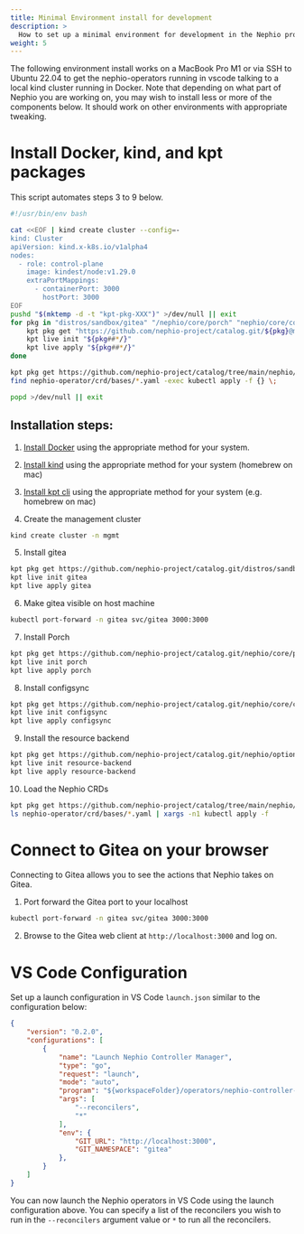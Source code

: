 ```yaml
---
title: Minimal Environment install for development
description: >
  How to set up a minimal environment for development in the Nephio project.
weight: 5
---
```


The following environment install works on a MacBook Pro M1 or via SSH to Ubuntu 22.04 to get the nephio-operators running in vscode talking to a local kind cluster running in Docker. Note that depending on what part of Nephio you are working on, you may wish to install less or more of the components below. It should work on other environments with appropriate tweaking.

# Install Docker, kind, and kpt packages

This script automates steps 3 to 9 below.

```sh
#!/usr/bin/env bash

cat <<EOF | kind create cluster --config=-
kind: Cluster
apiVersion: kind.x-k8s.io/v1alpha4
nodes:
  - role: control-plane
    image: kindest/node:v1.29.0
    extraPortMappings:
      - containerPort: 3000
        hostPort: 3000
EOF
pushd "$(mktemp -d -t "kpt-pkg-XXX")" >/dev/null || exit
for pkg in "distros/sandbox/gitea" "/nephio/core/porch" "nephio/core/configsync" "nephio/optional/resource-backend"; do
    kpt pkg get "https://github.com/nephio-project/catalog.git/${pkg}@main" "${pkg##*/}"
    kpt live init "${pkg##*/}"
    kpt live apply "${pkg##*/}"
done

kpt pkg get https://github.com/nephio-project/catalog/tree/main/nephio/core/nephio-operator nephio-operator
find nephio-operator/crd/bases/*.yaml -exec kubectl apply -f {} \;

popd >/dev/null || exit
```

## Installation steps:

1. [Install Docker](https://docs.docker.com/engine/install/) using the appropriate method for your system.

2. [Install kind](https://kind.sigs.k8s.io/docs/user/quick-start/#installation) using the appropriate method for your system (homebrew on mac)

3. [Install kpt cli](https://kpt.dev/installation/kpt-cli) using the appropriate method for your system (e.g. homebrew on mac)

4. Create the management cluster

```sh
kind create cluster -n mgmt
```

5. Install gitea

```sh
kpt pkg get https://github.com/nephio-project/catalog.git/distros/sandbox/gitea@main gitea
kpt live init gitea
kpt live apply gitea
```

6. Make gitea visible on host machine

```sh
kubectl port-forward -n gitea svc/gitea 3000:3000
```

7. Install Porch

```sh
kpt pkg get https://github.com/nephio-project/catalog.git/nephio/core/porch@main porch
kpt live init porch
kpt live apply porch
```

8. Install configsync

```sh
kpt pkg get https://github.com/nephio-project/catalog.git/nephio/core/configsync@main configsync
kpt live init configsync
kpt live apply configsync
```

9. Install the resource backend

```sh
kpt pkg get https://github.com/nephio-project/catalog.git/nephio/optional/resource-backend@main resource-backend
kpt live init resource-backend
kpt live apply resource-backend
```

10. Load the Nephio CRDs

```sh
kpt pkg get https://github.com/nephio-project/catalog/tree/main/nephio/core/nephio-operator nephio-operator
ls nephio-operator/crd/bases/*.yaml | xargs -n1 kubectl apply -f
```

# Connect to Gitea on your browser

Connecting to Gitea allows you to see the actions that Nephio takes on Gitea.

1. Port forward the Gitea port to your localhost

```sh
kubectl port-forward -n gitea svc/gitea 3000:3000
```

2. Browse to the Gitea web client at `http://localhost:3000` and log on.

# VS Code Configuration

Set up a launch configuration in VS Code `launch.json` similar to the configuration below:

```json
{
    "version": "0.2.0",
    "configurations": [
        {
            "name": "Launch Nephio Controller Manager",
            "type": "go",
            "request": "launch",
            "mode": "auto",
            "program": "${workspaceFolder}/operators/nephio-controller-manager",
            "args": [
                "--reconcilers",
                "*"
            ],
            "env": {
				"GIT_URL": "http://localhost:3000",
                "GIT_NAMESPACE": "gitea"
			},
        }
    ]
}
```

You can now launch the Nephio operators in VS Code using the launch configuration above. You can specify a list of the reconcilers you wish to run in the `--reconcilers` argument value or `*` to run all the reconcilers.

